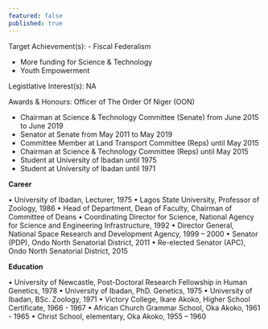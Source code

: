 ```yaml
---
featured: false
published: true
---
```

Target Achievement(s): - Fiscal Federalism
- More funding for Science & Technology
- Youth Empowerment

Legistlative Interest(s): NA

Awards & Honours: Officer of The Order Of Niger (OON)

* Chairman at Science & Technology Committee (Senate) from June 2015 to June 2019
* Senator at Senate from May 2011 to May 2019
* Committee Member at Land Transport Committee (Reps) until May 2015
* Chairman at Science & Technology Committee (Reps) until May 2015
* Student at University of Ibadan until 1975
* Student at University of Ibadan until 1971

**Career**

• University of Ibadan, Lecturer, 1975
• Lagos State University, Professor of Zoology, 1986
• Head of Department, Dean of Faculty, Chairman of Committee of Deans
• Coordinating Director for Science, National Agency for Science and Engineering Infrastructure, 1992
• Director General, National Space Research and Development Agency, 1999 – 2000
• Senator (PDP), Ondo North Senatorial District, 2011
• Re-elected Senator (APC), Ondo North Senatorial District, 2015

**Education**

• University of Newcastle, Post-Doctoral Research Fellowship in Human Genetics, 1978
• University of Ibadan, PhD. Genetics, 1975
• University of Ibadan, BSc. Zoology, 1971
• Victory College, Ikare Akoko, Higher School Certificate, 1966 - 1967
• African Church Grammar School, Oka Akoko, 1961 - 1965
• Christ School, elementary, Oka Akoko, 1955 – 1960
